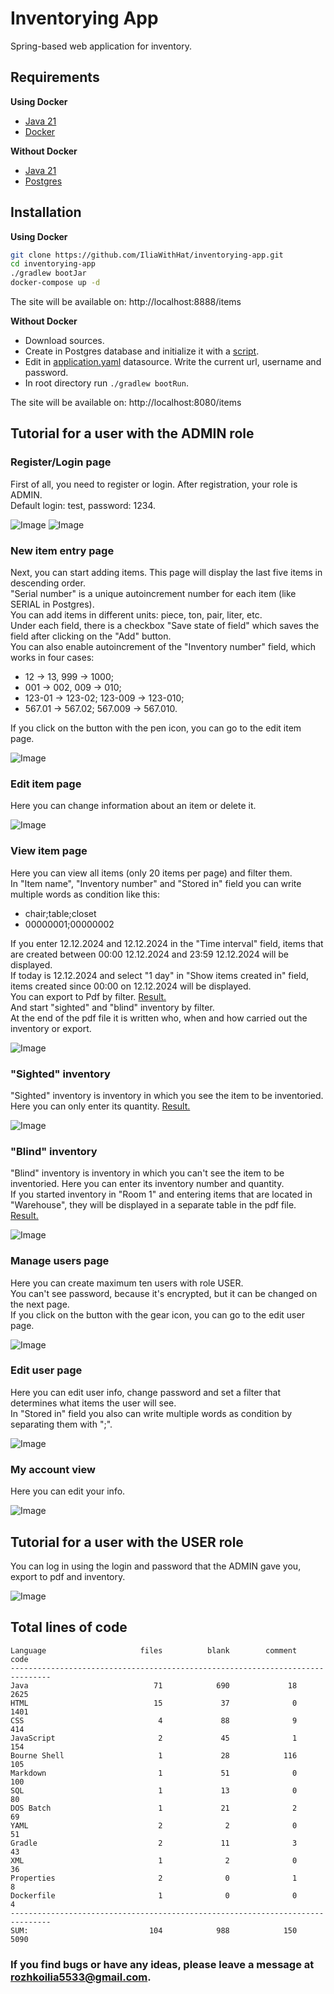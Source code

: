 # Inventorying App

Spring-based web application for inventory.

## Requirements

**Using Docker**

- [Java 21](https://www.oracle.com/java/technologies/downloads)
- [Docker](https://www.docker.com/)

**Without Docker**

- [Java 21](https://www.oracle.com/java/technologies/downloads)
- [Postgres](https://www.postgresql.org/download/)

## Installation

**Using Docker**

```bash
git clone https://github.com/IliaWithHat/inventorying-app.git
cd inventorying-app
./gradlew bootJar
docker-compose up -d
```

The site will be available on: http://localhost:8888/items

**Without Docker**

- Download sources.
- Create in Postgres database and initialize it with a [script](src/main/resources/sql/init.sql).
- Edit in [application.yaml](src/main/resources/application.yaml) datasource. Write the current url, username and
  password.
- In root directory run `./gradlew bootRun`.

The site will be available on: http://localhost:8080/items

## Tutorial for a user with the ADMIN role

### Register/Login page

First of all, you need to register or login. After registration, your role is ADMIN.\
Default login: test, password: 1234.

![Image](assets/images/register.png)
![Image](assets/images/login.png)

### New item entry page

Next, you can start adding items. This page will display the last five items in descending order.\
"Serial number" is a unique autoincrement number for each item (like SERIAL in Postgres).\
You can add items in different units: piece, ton, pair, liter, etc.\
Under each field, there is a checkbox "Save state of field" which saves the field after clicking
on the "Add" button.\
You can also enable autoincrement of the "Inventory number" field, which works in four cases:

- 12 -> 13, 999 -> 1000;
- 001 -> 002, 009 -> 010;
- 123-01 -> 123-02; 123-009 -> 123-010;
- 567.01 -> 567.02; 567.009 -> 567.010.

If you click on the button with the pen icon, you can go to the edit item page.

![Image](assets/images/items.png)

### Edit item page

Here you can change information about an item or delete it.

![Image](assets/images/item.png)

### View item page

Here you can view all items (only 20 items per page) and filter them.\
In "Item name", "Inventory number" and "Stored in" field you can write multiple words as condition like this:

- chair;table;closet
- 00000001;00000002

If you enter 12.12.2024 and 12.12.2024 in the "Time interval" field, items that are created between 00:00 12.12.2024 and
23:59 12.12.2024 will be displayed.\
If today is 12.12.2024 and select "1 day" in "Show items created in" field, items created since 00:00 on 12.12.2024 will
be displayed.\
You can export to Pdf by filter. [Result.](assets/files/table.pdf)\
And start "sighted" and "blind" inventory by filter.\
At the end of the pdf file it is written who, when and how carried out the inventory or export.

![Image](assets/images/filter.png)

### "Sighted" inventory

"Sighted" inventory is inventory in which you see the item to be inventoried. Here you can only enter its quantity.
[Result.](assets/files/table(1).pdf)

![Image](assets/images/sighted%20inventory.png)

### "Blind" inventory

"Blind" inventory is inventory in which you can't see the item to be inventoried. Here you can enter its inventory
number and quantity.\
If you started inventory in "Room 1" and entering items that are located in "Warehouse", they will be displayed in a
separate table in the pdf file. [Result.](assets/files/table(2).pdf)

![Image](assets/images/blind%20inventory.png)

### Manage users page

Here you can create maximum ten users with role USER.\
You can't see password, because it's encrypted, but it can be changed on the next page.\
If you click on the button with the gear icon, you can go to the edit user page.

![Image](assets/images/users.png)

### Edit user page

Here you can edit user info, change password and set a filter that determines what items the user will see.\
In "Stored in" field you also can write multiple words as condition by separating them with ";".

![Image](assets/images/user.png)

### My account view

Here you can edit your info.

![Image](assets/images/admin.png)

## Tutorial for a user with the USER role

You can log in using the login and password that the ADMIN gave you, export to pdf
and inventory.

![Image](assets/images/user%20view.png)

## Total lines of code

```
Language                     files          blank        comment           code
-------------------------------------------------------------------------------
Java                            71            690             18           2625
HTML                            15             37              0           1401
CSS                              4             88              9            414
JavaScript                       2             45              1            154
Bourne Shell                     1             28            116            105
Markdown                         1             51              0            100
SQL                              1             13              0             80
DOS Batch                        1             21              2             69
YAML                             2              2              0             51
Gradle                           2             11              3             43
XML                              1              2              0             36
Properties                       2              0              1              8
Dockerfile                       1              0              0              4
-------------------------------------------------------------------------------
SUM:                           104            988            150           5090
```

### If you find bugs or have any ideas, please leave a message at rozhkoilia5533@gmail.com.
